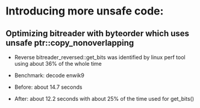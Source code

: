 # Introducing more unsafe code:

## Optimizing bitreader with byteorder which uses unsafe ptr::copy_nonoverlapping
* Reverse bitreader_reversed::get_bits was identified by linux perf tool using about 36% of the whole time
* Benchmark: decode enwik9

* Before: about 14.7 seconds
* After: about 12.2 seconds with about 25% of the time used for get_bits()